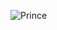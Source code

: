![Prince](https://alchetron.com/cdn/prince-myshkin-fa195c29-bf2d-49b9-b2a8-54ed6ec1bce-resize-750.jpeg)